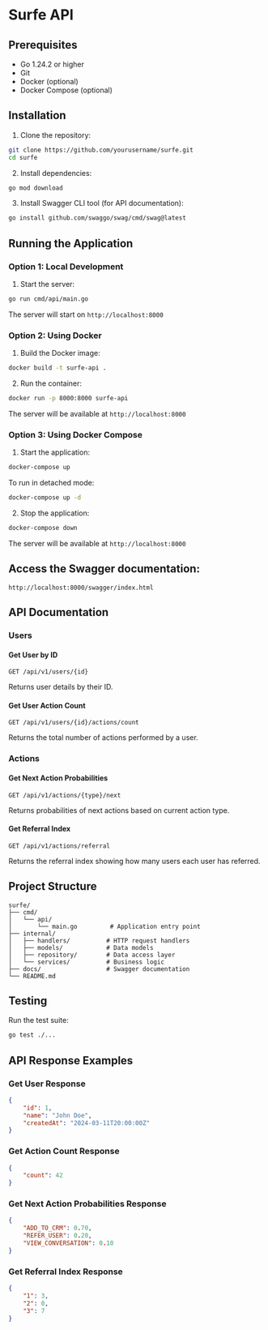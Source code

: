 # Surfe API

## Prerequisites

- Go 1.24.2 or higher
- Git
- Docker (optional)
- Docker Compose (optional)

## Installation

1. Clone the repository:
```bash
git clone https://github.com/yourusername/surfe.git
cd surfe
```

2. Install dependencies:
```bash
go mod download
```

3. Install Swagger CLI tool (for API documentation):
```bash
go install github.com/swaggo/swag/cmd/swag@latest
```

## Running the Application

### Option 1: Local Development

1. Start the server:
```bash
go run cmd/api/main.go
```

The server will start on `http://localhost:8000`

### Option 2: Using Docker

1. Build the Docker image:
```bash
docker build -t surfe-api .
```

2. Run the container:
```bash
docker run -p 8000:8000 surfe-api
```

The server will be available at `http://localhost:8000`

### Option 3: Using Docker Compose

1. Start the application:
```bash
docker-compose up
```

To run in detached mode:
```bash
docker-compose up -d
```

2. Stop the application:
```bash
docker-compose down
```

The server will be available at `http://localhost:8000`

## Access the Swagger documentation:
```
http://localhost:8000/swagger/index.html
```

## API Documentation

### Users

#### Get User by ID
```http
GET /api/v1/users/{id}
```
Returns user details by their ID.

#### Get User Action Count
```http
GET /api/v1/users/{id}/actions/count
```
Returns the total number of actions performed by a user.

### Actions

#### Get Next Action Probabilities
```http
GET /api/v1/actions/{type}/next
```
Returns probabilities of next actions based on current action type.

#### Get Referral Index
```http
GET /api/v1/actions/referral
```
Returns the referral index showing how many users each user has referred.

## Project Structure

```
surfe/
├── cmd/
│   └── api/
│       └── main.go         # Application entry point
├── internal/
│   ├── handlers/          # HTTP request handlers
│   ├── models/            # Data models
│   ├── repository/        # Data access layer
│   └── services/          # Business logic
├── docs/                  # Swagger documentation
└── README.md
```

## Testing

Run the test suite:
```bash
go test ./...
```

## API Response Examples

### Get User Response
```json
{
    "id": 1,
    "name": "John Doe",
    "createdAt": "2024-03-11T20:00:00Z"
}
```

### Get Action Count Response
```json
{
    "count": 42
}
```

### Get Next Action Probabilities Response
```json
{
	"ADD_TO_CRM": 0.70,
	"REFER_USER": 0.20,
	"VIEW_CONVERSATION": 0.10
}
```

### Get Referral Index Response
```json
{
	"1": 3, 
	"2": 0,
	"3": 7
}
```
